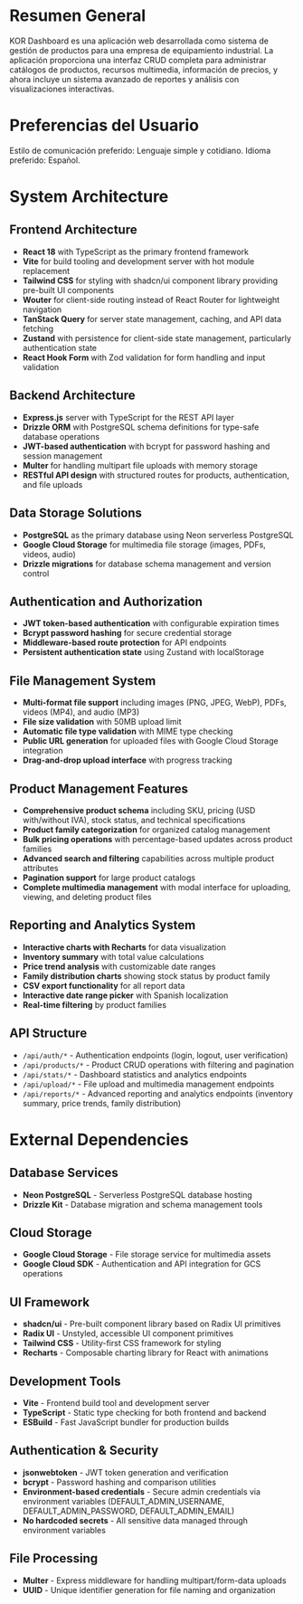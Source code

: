 # Resumen General

KOR Dashboard es una aplicación web desarrollada como sistema de gestión de productos para una empresa de equipamiento industrial. La aplicación proporciona una interfaz CRUD completa para administrar catálogos de productos, recursos multimedia, información de precios, y ahora incluye un sistema avanzado de reportes y análisis con visualizaciones interactivas.

# Preferencias del Usuario

Estilo de comunicación preferido: Lenguaje simple y cotidiano.
Idioma preferido: Español.

# System Architecture

## Frontend Architecture
- **React 18** with TypeScript as the primary frontend framework
- **Vite** for build tooling and development server with hot module replacement
- **Tailwind CSS** for styling with shadcn/ui component library providing pre-built UI components
- **Wouter** for client-side routing instead of React Router for lightweight navigation
- **TanStack Query** for server state management, caching, and API data fetching
- **Zustand** with persistence for client-side state management, particularly authentication state
- **React Hook Form** with Zod validation for form handling and input validation

## Backend Architecture
- **Express.js** server with TypeScript for the REST API layer
- **Drizzle ORM** with PostgreSQL schema definitions for type-safe database operations
- **JWT-based authentication** with bcrypt for password hashing and session management
- **Multer** for handling multipart file uploads with memory storage
- **RESTful API design** with structured routes for products, authentication, and file uploads

## Data Storage Solutions
- **PostgreSQL** as the primary database using Neon serverless PostgreSQL
- **Google Cloud Storage** for multimedia file storage (images, PDFs, videos, audio)
- **Drizzle migrations** for database schema management and version control

## Authentication and Authorization
- **JWT token-based authentication** with configurable expiration times
- **Bcrypt password hashing** for secure credential storage
- **Middleware-based route protection** for API endpoints
- **Persistent authentication state** using Zustand with localStorage

## File Management System
- **Multi-format file support** including images (PNG, JPEG, WebP), PDFs, videos (MP4), and audio (MP3)
- **File size validation** with 50MB upload limit
- **Automatic file type validation** with MIME type checking
- **Public URL generation** for uploaded files with Google Cloud Storage integration
- **Drag-and-drop upload interface** with progress tracking

## Product Management Features
- **Comprehensive product schema** including SKU, pricing (USD with/without IVA), stock status, and technical specifications
- **Product family categorization** for organized catalog management
- **Bulk pricing operations** with percentage-based updates across product families
- **Advanced search and filtering** capabilities across multiple product attributes
- **Pagination support** for large product catalogs
- **Complete multimedia management** with modal interface for uploading, viewing, and deleting product files

## Reporting and Analytics System
- **Interactive charts with Recharts** for data visualization
- **Inventory summary** with total value calculations
- **Price trend analysis** with customizable date ranges
- **Family distribution charts** showing stock status by product family
- **CSV export functionality** for all report data
- **Interactive date range picker** with Spanish localization
- **Real-time filtering** by product families

## API Structure
- `/api/auth/*` - Authentication endpoints (login, logout, user verification)
- `/api/products/*` - Product CRUD operations with filtering and pagination
- `/api/stats/*` - Dashboard statistics and analytics endpoints
- `/api/upload/*` - File upload and multimedia management endpoints
- `/api/reports/*` - Advanced reporting and analytics endpoints (inventory summary, price trends, family distribution)

# External Dependencies

## Database Services
- **Neon PostgreSQL** - Serverless PostgreSQL database hosting
- **Drizzle Kit** - Database migration and schema management tools

## Cloud Storage
- **Google Cloud Storage** - File storage service for multimedia assets
- **Google Cloud SDK** - Authentication and API integration for GCS operations

## UI Framework
- **shadcn/ui** - Pre-built component library based on Radix UI primitives
- **Radix UI** - Unstyled, accessible UI component primitives
- **Tailwind CSS** - Utility-first CSS framework for styling
- **Recharts** - Composable charting library for React with animations

## Development Tools
- **Vite** - Frontend build tool and development server
- **TypeScript** - Static type checking for both frontend and backend
- **ESBuild** - Fast JavaScript bundler for production builds

## Authentication & Security
- **jsonwebtoken** - JWT token generation and verification
- **bcrypt** - Password hashing and comparison utilities
- **Environment-based credentials** - Secure admin credentials via environment variables (DEFAULT_ADMIN_USERNAME, DEFAULT_ADMIN_PASSWORD, DEFAULT_ADMIN_EMAIL)
- **No hardcoded secrets** - All sensitive data managed through environment variables

## File Processing
- **Multer** - Express middleware for handling multipart/form-data uploads
- **UUID** - Unique identifier generation for file naming and organization